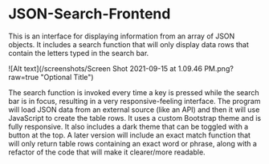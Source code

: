 # JSON-Search-Frontend
This is an interface for displaying information from an array of JSON objects. It includes a search function that will only display data rows that contain the letters typed in the search bar.

![Alt text](/screenshots/Screen Shot 2021-09-15 at 1.09.46 PM.png?raw=true "Optional Title")

The search function is invoked every time a key is pressed while the search bar is in focus, resulting in a very responsive-feeling interface. The program will load JSON data from an external source (like an API) and then it will use JavaScript to create the table rows. It uses a custom Bootstrap theme and is fully responsive. It also includes a dark theme that can be toggled with a button at the top. A later version will include an exact match function that will only return table rows containing an exact word or phrase, along with a refactor of the code that will make it clearer/more readable.
